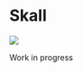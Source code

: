 # Skall
![](https://lh3.googleusercontent.com/proxy/rNLjt-k7IV57qP6lYp_tfdvuX4ZeJwk8JsDkhJNhCodG_M5cNN8YrSqVBAaZTXr1kGtQ2Gndd5lJqnF2TRj8DXcJiDO81GKnXEHOO3RgbLlXsN8OA_YWlag8J2xjY8tFQ5Rbw6EEFWgXzBD1esNvGf9wADx0dQ)

Work in progress